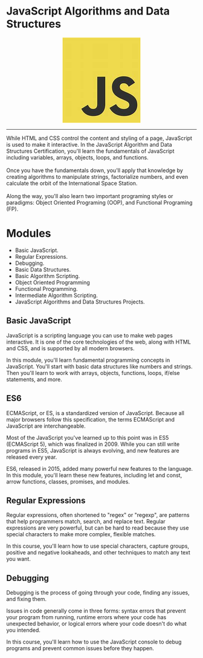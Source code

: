 # JavaScript Algorithms and Data Structures
<p align="center">
  <img src="https://github.com/modhtanmay/JavaScript-Algorithms-and-DataStructures/blob/master/Images/OIP.jpeg" />
</p>
<hr>
While HTML and CSS control the content and styling of a page, JavaScript is used to make it interactive. In the JavaScript Algorithm and Data Structures Certification, you'll learn the fundamentals of JavaScript including variables, arrays, objects, loops, and functions.
<br><br>
Once you have the fundamentals down, you'll apply that knowledge by creating algorithms to manipulate strings, factorialize numbers, and even calculate the orbit of the International Space Station.
<br><br>
Along the way, you'll also learn two important programing styles or paradigms: Object Oriented Programing (OOP), and Functional Programing (FP).

# Modules
* Basic JavaScript.
* Regular Expressions.
* Debugging.
* Basic Data Structures.
* Basic Algorithm Scripting.
* Object Oriented Programming
* Functional Programming.
* Intermediate Algorithm Scripting.
* JavaScript Algorithms and Data Structures Projects.

##  Basic JavaScript
JavaScript is a scripting language you can use to make web pages interactive. It is one of the core technologies of the web, along with HTML and CSS, and is supported by all modern browsers.

In this module, you'll learn fundamental programming concepts in JavaScript. You'll start with basic data structures like numbers and strings. Then you'll learn to work with arrays, objects, functions, loops, if/else statements, and more.

## ES6
ECMAScript, or ES, is a standardized version of JavaScript. Because all major browsers follow this specification, the terms ECMAScript and JavaScript are interchangeable.

Most of the JavaScript you've learned up to this point was in ES5 (ECMAScript 5), which was finalized in 2009. While you can still write programs in ES5, JavaScript is always evolving, and new features are released every year.

ES6, released in 2015, added many powerful new features to the language. In this module, you'll learn these new features, including let and const, arrow functions, classes, promises, and modules.

## Regular Expressions
Regular expressions, often shortened to "regex" or "regexp", are patterns that help programmers match, search, and replace text. Regular expressions are very powerful, but can be hard to read because they use special characters to make more complex, flexible matches.

In this course, you'll learn how to use special characters, capture groups, positive and negative lookaheads, and other techniques to match any text you want.

## Debugging
Debugging is the process of going through your code, finding any issues, and fixing them.

Issues in code generally come in three forms: syntax errors that prevent your program from running, runtime errors where your code has unexpected behavior, or logical errors where your code doesn't do what you intended.

In this course, you'll learn how to use the JavaScript console to debug programs and prevent common issues before they happen.